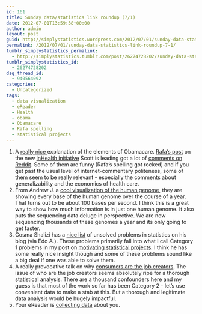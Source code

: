 ```yaml
---
id: 161
title: Sunday data/statistics link roundup (7/1)
date: 2012-07-01T13:59:38+00:00
author: admin
layout: post
guid: http://simplystatistics.wordpress.com/2012/07/01/sunday-data-statistics-link-roundup-7-1
permalink: /2012/07/01/sunday-data-statistics-link-roundup-7-1/
tumblr_simplystatistics_permalink:
  - http://simplystatistics.tumblr.com/post/26274728202/sunday-data-statistics-link-roundup-7-1
tumblr_simplystatistics_id:
  - 26274728202
dsq_thread_id:
  - 940564092
categories:
  - Uncategorized
tags:
  - data visualization
  - eReader
  - Health
  - obama
  - Obamacare
  - Rafa spelling
  - statistical projects
---
```

  1. A <a href="http://www.reddit.com/r/explainlikeimfive/comments/vb8vs/eli5_what_exactly_is_obamacare_and_what_did_it/c530lfx" target="_blank">really nice </a>explanation of the elements of Obamacare. <a href="http://simplystatistics.org/post/26138675180/obamacare-is-not-going-to-solve-the-health-care-crisis" target="_blank">Rafa&#8217;s post</a> on the new <a href="http://web.jhu.edu/administration/provost/initiatives/ihi/" target="_blank">inHealth initiative</a> Scott is leading got a lot of <a href="http://www.reddit.com/r/Health/comments/vsltn/obamacare_is_not_going_to_solve_the_health_care/" target="_blank">comments on Reddit</a>. Some of them are funny (Rafa&#8217;s spelling got rocked) and if you get past the usual level of internet-commentary politeness, some of them seem to be really relevant - especially the comments about generalizability and the economics of health care. 
  2. From Andrew J. a <a href="http://www.yonderbiology.com/DNA_art/acgt" target="_blank">cool visualization of the human genome</a>, they are showing every base of the human genome over the course of a year. That turns out to be about 100 bases per second. I think this is a great way to show how much information is in just one human genome. It also puts the sequencing data deluge in perspective. We are now sequencing thousands of these genomes a year and its only going to get faster. 
  3. Cosma Shalizi has a <a href="http://cscs.umich.edu/~crshalizi/weblog/920.html%20" target="_blank">nice list</a> of unsolved problems in statistics on his blog (via Edo A.). These problems primarily fall into what I call Category 1 problems in my post on <a href="http://simplystatistics.org/post/26068033590/motivating-statistical-projects" target="_blank">motivating statistical projects</a>. I think he has some really nice insight though and some of these problems sound like a big deal if one was able to solve them.
  4. A really provocative talk on why <a href="http://www.youtube.com/watch?v=bBx2Y5HhplI" target="_blank">consumers are the job creators</a>. The issue of who are the job creators seems absolutely ripe for a thorough statistical analysis. There are a thousand confounders here and my guess is that most of the work so far has been Category 2 - let&#8217;s use convenient data to make a stab at this. But a thorough and legitimate data analysis would be hugely impactful. 
  5. Your eReader is <a href="http://online.wsj.com/article/SB10001424052702304870304577490950051438304.html?mod=rss_Today's_Most_Popular" target="_blank">collecting data</a> about you.